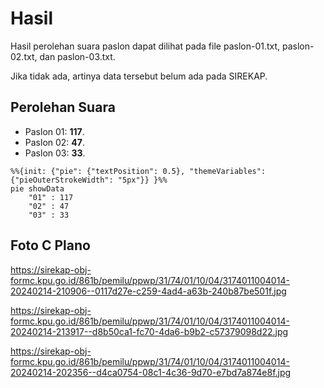 # Hasil

Hasil perolehan suara paslon dapat dilihat pada file paslon-01.txt, paslon-02.txt, dan paslon-03.txt.

Jika tidak ada, artinya data tersebut belum ada pada SIREKAP.

## Perolehan Suara

 * Paslon 01: **117**.
 * Paslon 02: **47**.
 * Paslon 03: **33**.

```mermaid
%%{init: {"pie": {"textPosition": 0.5}, "themeVariables": {"pieOuterStrokeWidth": "5px"}} }%%
pie showData
    "01" : 117
    "02" : 47
    "03" : 33
```
## Foto C Plano

https://sirekap-obj-formc.kpu.go.id/861b/pemilu/ppwp/31/74/01/10/04/3174011004014-20240214-210906--0117d27e-c259-4ad4-a63b-240b87be501f.jpg

https://sirekap-obj-formc.kpu.go.id/861b/pemilu/ppwp/31/74/01/10/04/3174011004014-20240214-213917--d8b50ca1-fc70-4da6-b9b2-c57379098d22.jpg

https://sirekap-obj-formc.kpu.go.id/861b/pemilu/ppwp/31/74/01/10/04/3174011004014-20240214-202356--d4ca0754-08c1-4c36-9d70-e7bd7a874e8f.jpg

